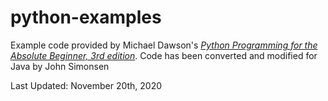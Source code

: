 # python-examples
Example code provided by Michael Dawson's *[Python Programming for the Absolute Beginner, 3rd edition](https://www.amazon.com/Python-Programming-Absolute-Beginner-3rd/dp/1435455002/)*.
Code has been converted and modified for Java by John Simonsen


Last Updated: November 20th, 2020
